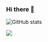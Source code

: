 ### Hi there 👋


![GitHub stats](https://github-readme-stats.vercel.app/api?username=lkx000)



![](https://raw.githubusercontent.com/lkx000/lkx000/main/dist/github-contribution-grid-snake.svg)


